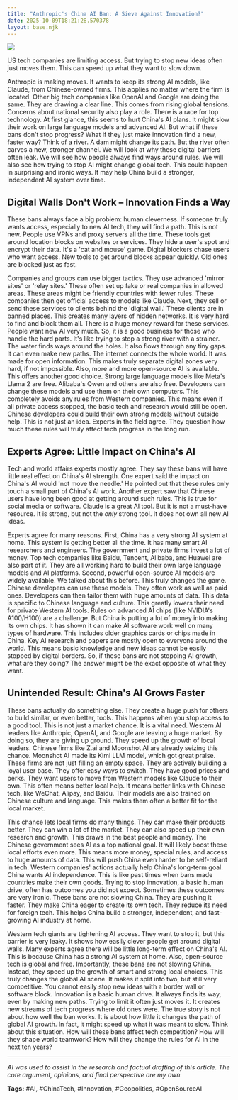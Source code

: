 ```yaml
---
title: "Anthropic's China AI Ban: A Sieve Against Innovation?"
date: 2025-10-09T18:21:28.570378
layout: base.njk
---
```


![](/images/anthropics-china-ai-ban-a-sieve-against-innovation_img.png)

US tech companies are limiting access. But trying to stop new ideas often just moves them. This can speed up what they want to slow down.

Anthropic is making moves. It wants to keep its strong AI models, like Claude, from Chinese-owned firms. This applies no matter where the firm is located. Other big tech companies like OpenAI and Google are doing the same. They are drawing a clear line. This comes from rising global tensions. Concerns about national security also play a role. There is a race for top technology. At first glance, this seems to hurt China's AI plans. It might slow their work on large language models and advanced AI. But what if these bans don't stop progress? What if they just make innovation find a new, faster way? Think of a river. A dam might change its path. But the river often carves a new, stronger channel. We will look at why these digital barriers often leak. We will see how people always find ways around rules. We will also see how trying to stop AI might change global tech. This could happen in surprising and ironic ways. It may help China build a stronger, independent AI system over time.

## Digital Walls Don't Work – Innovation Finds a Way

These bans always face a big problem: human cleverness. If someone truly wants access, especially to new AI tech, they will find a path. This is not new. People use VPNs and proxy servers all the time. These tools get around location blocks on websites or services. They hide a user's spot and encrypt their data. It's a 'cat and mouse' game. Digital blockers chase users who want access. New tools to get around blocks appear quickly. Old ones are blocked just as fast.

Companies and groups can use bigger tactics. They use advanced 'mirror sites' or 'relay sites.' These often set up fake or real companies in allowed areas. These areas might be friendly countries with fewer rules. These companies then get official access to models like Claude. Next, they sell or send these services to clients behind the 'digital wall.' These clients are in banned places. This creates many layers of hidden networks. It is very hard to find and block them all. There is a huge money reward for these services. People want new AI very much. So, it is a good business for those who handle the hard parts. It's like trying to stop a strong river with a strainer. The water finds ways around the holes. It also flows through any tiny gaps. It can even make new paths. The internet connects the whole world. It was made for open information. This makes truly separate digital zones very hard, if not impossible. Also, more and more open-source AI is available. This offers another good choice. Strong large language models like Meta's Llama 2 are free. Alibaba's Qwen and others are also free. Developers can change these models and use them on their own computers. This completely avoids any rules from Western companies. This means even if all private access stopped, the basic tech and research would still be open. Chinese developers could build their own strong models without outside help. This is not just an idea. Experts in the field agree. They question how much these rules will truly affect tech progress in the long run.

## Experts Agree: Little Impact on China's AI

Tech and world affairs experts mostly agree. They say these bans will have little real effect on China's AI strength. One expert said the impact on China's AI would 'not move the needle.' He pointed out that these rules only touch a small part of China's AI work. Another expert saw that Chinese users have long been good at getting around such rules. This is true for social media or software. Claude is a great AI tool. But it is not a must-have resource. It is strong, but not the *only* strong tool. It does not own all new AI ideas.

Experts agree for many reasons. First, China has a very strong AI system at home. This system is getting better all the time. It has many smart AI researchers and engineers. The government and private firms invest a lot of money. Top tech companies like Baidu, Tencent, Alibaba, and Huawei are also part of it. They are all working hard to build their own large language models and AI platforms. Second, powerful open-source AI models are widely available. We talked about this before. This truly changes the game. Chinese developers can use these models. They often work as well as paid ones. Developers can then tailor them with huge amounts of data. This data is specific to Chinese language and culture. This greatly lowers their need for private Western AI tools. Rules on advanced AI chips (like NVIDIA's A100/H100) are a challenge. But China is putting a lot of money into making its own chips. It has shown it can make AI software work well on many types of hardware. This includes older graphics cards or chips made in China. Key AI research and papers are mostly open to everyone around the world. This means basic knowledge and new ideas cannot be easily stopped by digital borders. So, if these bans are not stopping AI growth, what are they doing? The answer might be the exact opposite of what they want.

## Unintended Result: China's AI Grows Faster

These bans actually do something else. They create a huge push for others to build similar, or even better, tools. This happens when you stop access to a good tool. This is not just a market chance. It is a vital need. Western AI leaders like Anthropic, OpenAI, and Google are leaving a huge market. By doing so, they are giving up ground. They speed up the growth of local leaders. Chinese firms like Z.ai and Moonshot AI are already seizing this chance. Moonshot AI made its Kimi LLM model, which got great praise. These firms are not just filling an empty space. They are actively building a loyal user base. They offer easy ways to switch. They have good prices and perks. They want users to move from Western models like Claude to their own. This often means better local help. It means better links with Chinese tech, like WeChat, Alipay, and Baidu. Their models are also trained on Chinese culture and language. This makes them often a better fit for the local market.

This chance lets local firms do many things. They can make their products better. They can win a lot of the market. They can also speed up their own research and growth. This draws in the best people and money. The Chinese government sees AI as a top national goal. It will likely boost these local efforts even more. This means more money, special rules, and access to huge amounts of data. This will push China even harder to be self-reliant in tech. Western companies' actions actually help China's long-term goal. China wants AI independence. This is like past times when bans made countries make their own goods. Trying to stop innovation, a basic human drive, often has outcomes you did not expect. Sometimes these outcomes are very ironic. These bans are not slowing China. They are pushing it faster. They make China eager to create its own tech. They reduce its need for foreign tech. This helps China build a stronger, independent, and fast-growing AI industry at home.

Western tech giants are tightening AI access. They want to stop it, but this barrier is very leaky. It shows how easily clever people get around digital walls. Many experts agree there will be little long-term effect on China's AI. This is because China has a strong AI system at home. Also, open-source tech is global and free. Importantly, these bans are not slowing China. Instead, they speed up the growth of smart and strong local choices. This truly changes the global AI scene. It makes it split into two, but still very competitive. You cannot easily stop new ideas with a border wall or software block. Innovation is a basic human drive. It always finds its way, even by making new paths. Trying to limit it often just moves it. It creates new streams of tech progress where old ones were. The true story is not about how well the ban works. It is about how little it changes the path of global AI growth. In fact, it might speed up what it was meant to slow. Think about this situation. How will these bans affect tech competition? How will they shape world teamwork? How will they change the rules for AI in the next ten years?

---

*AI was used to assist in the research and factual drafting of this article. The core argument, opinions, and final perspective are my own.*

**Tags:** #AI, #ChinaTech, #Innovation, #Geopolitics, #OpenSourceAI